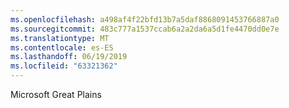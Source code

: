 ```yaml
---
ms.openlocfilehash: a498af4f22bfd13b7a5daf8868091453766887a0
ms.sourcegitcommit: 483c777a1537ccab6a2a2da6a5d1fe4470dd0e7e
ms.translationtype: MT
ms.contentlocale: es-ES
ms.lasthandoff: 06/19/2019
ms.locfileid: "63321362"
---
```

Microsoft Great Plains